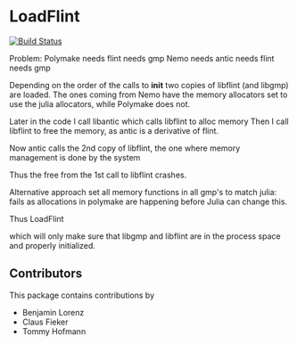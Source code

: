 # LoadFlint

[![Build Status](https://github.com/oscar-system/LoadFlint.jl/workflows/Run%20tests/badge.svg)](https://github.com/oscar-system/LoadFlint.jl/actions?query=workflow%3A%22Run+tests%22)

Problem:
  Polymake needs flint needs gmp
  Nemo needs antic needs flint needs gmp

Depending on the order of the calls to __init__ two copies of libflint (and libgmp) are loaded.
The ones coming from Nemo have the memory allocators set to use the julia allocators, while
Polymake does not.

Later in the code
  I call libantic
    which calls libflint to alloc memory
  Then I call libflint to free the memory, as antic is a derivative of flint.

  Now antic calls the 2nd copy of libflint, the one where memory management is done by
  the system

  Thus the free from the 1st call to libflint crashes.

Alternative approach
  set all memory functions in all gmp's to match julia:
    fails as allocations in polymake are happening before Julia can change this.


Thus LoadFlint

which will only make sure that libgmp and libflint are in the process space and properly initialized.

## Contributors

This package contains contributions by

- Benjamin Lorenz
- Claus Fieker
- Tommy Hofmann

